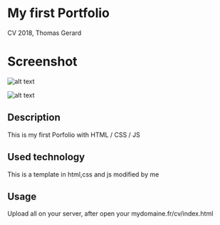 # My first Portfolio

CV 2018, Thomas Gerard

# Screenshot

![alt text](http://image.noelshack.com/fichiers/2018/50/1/1544449091-capture-du-2018-12-10-14-32-52.png)

![alt text](http://image.noelshack.com/fichiers/2018/50/1/1544449094-capture-du-2018-12-10-14-32-29.png)


## Description

This is my first Porfolio with HTML / CSS / JS

## Used technology

This is a template in html,css and js modified by me

## Usage

Upload all on your server, after open your mydomaine.fr/cv/index.html

